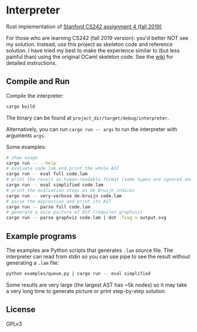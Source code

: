 # Interpreter

Rust implementation of [Stanford CS242 assignment 4 (fall 2019)](https://stanford-cs242.github.io/f19/assignments/assign4/)

For those who are learning CS242 (fall 2019 version): you'd better NOT see my solution. Instead, use this project as skeleton code and reference solution. I have tried my best to make the experience similar to (but less painful than) using the original OCaml skeleton code. See the [wiki](https://github.com/heanyang1/interpreter/wiki#notes-for-assignment-takers) for detailed instructions.

## Compile and Run

Compile the interpreter:
```sh
cargo build
```

The binary can be found at `project_dir/target/debug/interpreter`.

Alternatively, you can run `cargo run -- args` to run the interpreter with arguments `args`.

Some examples:
```sh
# show usage
cargo run -- --help
# evaluate code.lam and print the whole AST
cargo run -- eval full code.lam
# print the result as human-readable format (some types are ignored and unreachable nodes are pruned)
cargo run -- eval simplified code.lam
# print the evaluation steps as de Bruijn indices
cargo run -- very-verbose de-bruijn code.lam
# parse the expression and print its AST
cargo run -- parse full code.lam
# generate a nice picture of AST (requires graphviz)
cargo run -- parse graphviz code.lam | dot -Tsvg > output.svg
```

## Example programs

The examples are Python scripts that generates `.lam` source file. The interpreter can read from stdin so you can use pipe to see the result without generating a `.lam` file:
```sh
python examples/queue.py | cargo run -- eval simplified
```

Some results are very large (the largest AST has ~5k nodes) so it may take a very long time to generate picture or print step-by-step solution.

## License

GPLv3
